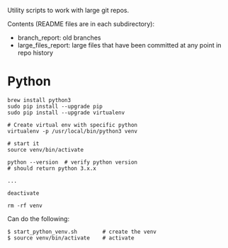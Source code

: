Utility scripts to work with large git repos.

Contents (README files are in each subdirectory):

* branch_report: old branches
* large_files_report: large files that have been committed at any point in repo history


# Python

```
brew install python3
sudo pip install --upgrade pip
sudo pip install --upgrade virtualenv

# Create virtual env with specific python
virtualenv -p /usr/local/bin/python3 venv

# start it
source venv/bin/activate

python --version  # verify python version
# should return python 3.x.x

...

deactivate

rm -rf venv
```


Can do the following:

```
$ start_python_venv.sh        # create the venv
$ source venv/bin/activate    # activate
```

